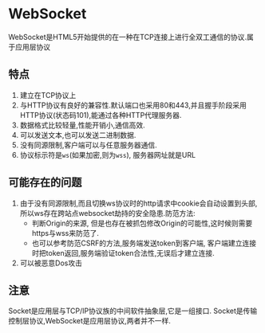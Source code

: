 # WebSocket
WebSocket是HTML5开始提供的在一种在TCP连接上进行全双工通信的协议.属于应用层协议

## 特点
1. 建立在TCP协议上
2. 与HTTP协议有良好的兼容性.默认端口也采用80和443,并且握手阶段采用HTTP协议(状态码101),能通过各种HTTP代理服务器.
3. 数据格式比较轻量,性能开销小,通信高效.
4. 可以发送文本,也可以发送二进制数据.
5. 没有同源限制,客户端可以与任意服务器通信.
6. 协议标示符是`ws`(如果加密,则为`wss`), 服务器网址就是URL

## 可能存在的问题
1. 由于没有同源限制,而且切换ws协议时的http请求中cookie会自动设置到头部,所以ws存在跨站点websocket劫持的安全隐患.防范方法:
    - 判断Origin的来源, 但是也存在被抓包修改Origin的可能性,这时候则需要https与wss来防范了.
    - 也可以参考防范CSRF的方法,服务端发送token到客户端, 客户端建立连接时把token返回,服务端验证token合法性,无误后才建立连接.
2. 可以被恶意Dos攻击

## 注意
Socket是应用层与TCP/IP协议族的中间软件抽象层,它是一组接口.
Socket是传输控制层协议,WebSocket是应用层协议,两者并不一样.